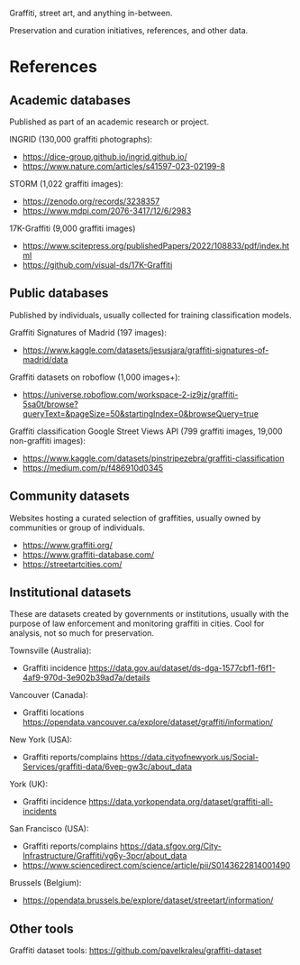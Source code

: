 Graffiti, street art, and anything in-between. 

Preservation and curation initiatives, references, and other data.

# References

## Academic databases
Published as part of an academic research or project.

INGRID (130,000 graffiti photographs): 
  - https://dice-group.github.io/ingrid.github.io/ 
  - https://www.nature.com/articles/s41597-023-02199-8

STORM (1,022 graffiti images):
  - https://zenodo.org/records/3238357
  - https://www.mdpi.com/2076-3417/12/6/2983

17K-Graffiti (9,000 graffiti images)
  - https://www.scitepress.org/publishedPapers/2022/108833/pdf/index.html
  - https://github.com/visual-ds/17K-Graffiti

## Public databases
Published by individuals, usually collected for training classification models.

Graffiti Signatures of Madrid (197 images):
  - https://www.kaggle.com/datasets/jesusjara/graffiti-signatures-of-madrid/data

Graffiti datasets on roboflow (1,000 images+):
  - https://universe.roboflow.com/workspace-2-iz9jz/graffiti-5sa0t/browse?queryText=&pageSize=50&startingIndex=0&browseQuery=true

Graffiti classification Google Street Views API (799 graffiti images, 19,000 non-graffiti images):
  - https://www.kaggle.com/datasets/pinstripezebra/graffiti-classification
  - https://medium.com/p/f486910d0345

## Community datasets
Websites hosting a curated selection of graffities, usually owned by communities or group of individuals.

- https://www.graffiti.org/
- https://www.graffiti-database.com/
- https://streetartcities.com/

## Institutional datasets
These are datasets created by governments or institutions, usually with the purpose of law enforcement and monitoring graffiti in cities.
Cool for analysis, not so much for preservation.

Townsville (Australia): 
  - Graffiti incidence https://data.gov.au/dataset/ds-dga-1577cbf1-f6f1-4af9-970d-3e902b39ad7a/details
    
Vancouver (Canada):
  - Graffiti locations https://opendata.vancouver.ca/explore/dataset/graffiti/information/
    
New York (USA):
  - Graffiti reports/complains https://data.cityofnewyork.us/Social-Services/graffiti-data/6vep-gw3c/about_data
    
York (UK):
  - Graffiti incidence https://data.yorkopendata.org/dataset/graffiti-all-incidents
    
San Francisco (USA):
  - Graffiti reports/complains https://data.sfgov.org/City-Infrastructure/Graffiti/vg6y-3pcr/about_data
  - https://www.sciencedirect.com/science/article/pii/S0143622814001490

Brussels (Belgium):
  - https://opendata.brussels.be/explore/dataset/streetart/information/

## Other tools

Graffiti dataset tools: https://github.com/pavelkraleu/graffiti-dataset
